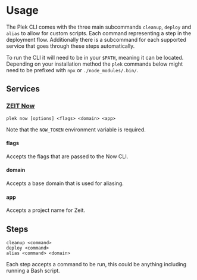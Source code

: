 # Usage
The Plek CLI comes with the three main subcommands `cleanup`, `deploy` and `alias` to allow for custom scripts. Each command representing a step in the deployment flow. Additionally there is a subcommand for each supported service that goes through these steps automatically.

To run the CLI it will need to be in your `$PATH`, meaning it can be located. Depending on your installation method the `plek` commands below might need to be prefixed with `npx` or `./node_modules/.bin/`.

## Services
### [ZEIT Now](https://zeit.co/now)
`plek now [options] <flags> <domain> <app>`

Note that the `NOW_TOKEN` environment variable is required.

#### flags
Accepts the flags that are passed to the Now CLI.

#### domain
Accepts a base domain that is used for aliasing.

#### app
Accepts a project name for Zeit.

## Steps
```
cleanup <command>
deploy <command>
alias <command> <domain>
```
Each step accepts a command to be run, this could be anything including running a Bash script.
